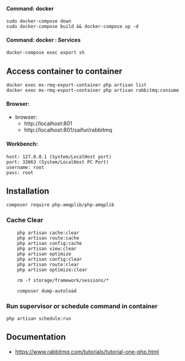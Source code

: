#### Command: docker 
```
sudo docker-compose down
sudo docker-compose build && docker-compose up -d
```

#### Command: docker  : Services
```
docker-compose exec export sh
```

## Access container to container
```
docker exec ms-rmq-export-container php artisan list
docker exec ms-rmq-export-container php artisan rabbitmq:consume
```

#### Browser: 
- browser: 
  - http://localhost:801
  - http://localhost:801/saifur/rabbitmq

#### Workbench:
```
host: 127.0.0.1 (System/LocalHost port)
port: 33063 (System/LocalHost PC Port)
username: root
pass: root
``` 

## Installation
```
composer require php-amqplib/php-amqplib

```


### Cache Clear
```
    php artisan cache:clear
    php artisan route:cache
    php artisan config:cache
    php artisan view:clear
    php artisan optimize
    php artisan config:clear
    php artisan route:clear
    php artisan optimize:clear

    rm -f storage/framework/sessions/*

    composer dump-autoload
```

### Run supervisor or schedule command in container
```
php artisan schedule:run
```

## Documentation
- https://www.rabbitmq.com/tutorials/tutorial-one-php.html
